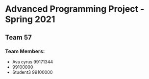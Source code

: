 # Advanced Programming Project - Spring 2021
## Team 57

### Team Members:
- Ava cyrus 99171344
-  99100000
- Student3 99100000
